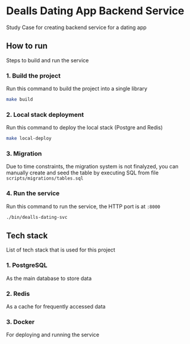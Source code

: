 # Dealls Dating App Backend Service
Study Case for creating backend service for a dating app

## How to run
Steps to build and run the service

### 1. Build the project
Run this command to build the project into a single library
```sh
make build
```

### 2. Local stack deployment
Run this command to deploy the local stack (Postgre and Redis)
```sh
make local-deploy
```

### 3. Migration
Due to time constraints, the migration system is not finalyzed, you can manually create and seed the table by executing SQL from file `scripts/migrations/tables.sql`

### 4. Run the service
Run this command to run the service, the HTTP port is at `:8000`
```sh
./bin/dealls-dating-svc
```

## Tech stack
List of tech stack that is used for this project

### 1. PostgreSQL
As the main database to store data

### 2. Redis
As a cache for frequently accessed data

### 3. Docker
For deploying and running the service
